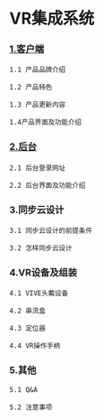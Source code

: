 # VR集成系统

### [1.客户端](https://www.gitbook.com/book/tanjiavr/training/edit#/edit/master/13.md?_k=2hk197)

```
1.1 产品品牌介绍

1.2 产品特色

1.3 产品更新内容

1.4产品界面及功能介绍
```

### [2.后台](https://www.gitbook.com/book/tanjiavr/training/edit#/edit/master/2hou-tai.md?_k=tsjfh3)

```
2.1 后台登录网址

2.2 后台界面及功能介绍
```

### 3.同步云设计

```
3.1 同步云设计的前提条件

3.2 怎样同步云设计
```

### 4.VR设备及组装

```
4.1 VIVE头戴设备

4.2 串流盒

4.3 定位器

4.4 VR操作手柄
```

### 5.其他

```
5.1 Q&A

5.2 注意事项
```



